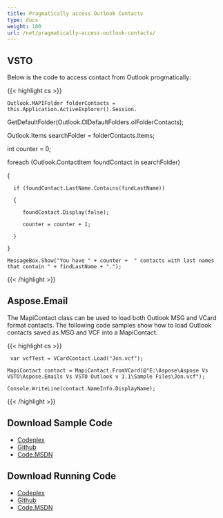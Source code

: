 ```yaml
---
title: Pragmatically access Outlook Contacts
type: docs
weight: 180
url: /net/pragmatically-access-outlook-contacts/
---
```



## **VSTO**
Below is the code to access contact from Outlook progmatically:

{{< highlight cs >}}

    Outlook.MAPIFolder folderContacts = this.Application.ActiveExplorer().Session.

   GetDefaultFolder(Outlook.OlDefaultFolders.olFolderContacts);

   Outlook.Items searchFolder = folderContacts.Items;

   int counter = 0;

   foreach (Outlook.ContactItem foundContact in searchFolder)

   {

      if (foundContact.LastName.Contains(findLastName))

      {

         foundContact.Display(false);

         counter = counter + 1;

      }

    }

    MessageBox.Show("You have " + counter +  " contacts with last names that contain " + findLastName + ".");


{{< /highlight >}}
## **Aspose.Email**
The MapiContact class can be used to load both Outlook MSG and VCard format contacts. The following code samples show how to load Outlook contacts saved as MSG and VCF into a MapiContact.

{{< highlight cs >}}

     var vcfTest = VCardContact.Load("Jon.vcf");

    MapiContact contact = MapiContact.FromVCard(@"E:\Aspose\Aspose Vs VSTO\Aspose.Emails Vs VSTO Outlook v 1.1\Sample Files\Jon.vcf");

    Console.WriteLine(contact.NameInfo.DisplayName);


{{< /highlight >}}
## **Download Sample Code**
- [Codeplex](https://asposevsto.codeplex.com/releases/view/616980)
- [Github](https://github.com/aspose-email/Aspose.Email-for-.NET/releases/tag/AsposeEmailVsVSTOv1.1)
- [Code.MSDN](https://code.msdn.microsoft.com/AsposeEmail-Vs-VSTO-fa535977)
## **Download Running Code**
- [Codeplex](https://asposevsto.codeplex.com/SourceControl/latest#Aspose.Email)
- [Github](https://github.com/aspose-email/Aspose.Email-for-.NET/tree/master/Plugins/Aspose.Email%20Vs%20VSTO%20Outlook/Code%20Comparison%20of%20Common%20Features/Programmatically%20Access%20Outlook%20Contacts)
- [Code.MSDN](https://code.msdn.microsoft.com/AsposeEmail-Vs-VSTO-fa535977/view/SourceCode#content)
